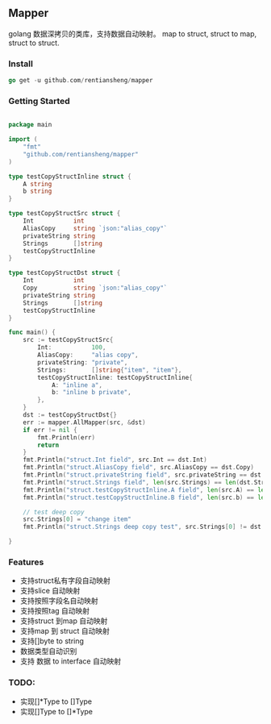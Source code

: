 ## Mapper
golang 数据深拷贝的类库，支持数据自动映射。 map to struct, struct to map, struct to struct.


### Install 
```go
go get -u github.com/rentiansheng/mapper
```

### Getting Started

```go

package main

import (
	"fmt"
	"github.com/rentiansheng/mapper"
)

type testCopyStructInline struct {
	A string
	b string
}

type testCopyStructSrc struct {
	Int           int
	AliasCopy     string `json:"alias_copy"`
	privateString string
	Strings       []string
	testCopyStructInline
}

type testCopyStructDst struct {
	Int           int
	Copy          string `json:"alias_copy"`
	privateString string
	Strings       []string
	testCopyStructInline
}

func main() {
	src := testCopyStructSrc{
		Int:           100,
		AliasCopy:     "alias copy",
		privateString: "private",
		Strings:       []string{"item", "item"},
		testCopyStructInline: testCopyStructInline{
			A: "inline a",
			b: "inline b private",
		},
	}
	dst := testCopyStructDst{}
	err := mapper.AllMapper(src, &dst)
	if err != nil {
		fmt.Println(err)
		return
	}
	fmt.Println("struct.Int field", src.Int == dst.Int)
	fmt.Println("struct.AliasCopy field", src.AliasCopy == dst.Copy)
	fmt.Println("struct.privateString field", src.privateString == dst.privateString)
	fmt.Println("struct.Strings field", len(src.Strings) == len(dst.Strings))
	fmt.Println("struct.testCopyStructInline.A field", len(src.A) == len(dst.A))
	fmt.Println("struct.testCopyStructInline.B field", len(src.b) == len(dst.b))

	// test deep copy
	src.Strings[0] = "change item"
	fmt.Println("struct.Strings deep copy test", src.Strings[0] != dst.Strings[0])

}


```


### Features

- 支持struct私有字段自动映射
- 支持slice 自动映射
- 支持按照字段名自动映射
- 支持按照tag 自动映射
- 支持struct 到map 自动映射
- 支持map 到 struct 自动映射
- 支持[]byte to string 
- 数据类型自动识别
- 支持 数据 to interface 自动映射
 

### TODO: 

- 实现[]*Type to []Type
- 实现[]Type to []*Type 

